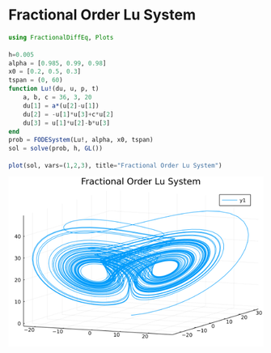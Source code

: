 # Fractional Order Lu System

```julia
using FractionalDiffEq, Plots

h=0.005
alpha = [0.985, 0.99, 0.98]
x0 = [0.2, 0.5, 0.3]
tspan = (0, 60)
function Lu!(du, u, p, t)
    a, b, c = 36, 3, 20
    du[1] = a*(u[2]-u[1])
    du[2] = -u[1]*u[3]+c*u[2]
    du[3] = u[1]*u[2]-b*u[3]
end
prob = FODESystem(Lu!, alpha, x0, tspan)
sol = solve(prob, h, GL())

plot(sol, vars=(1,2,3), title="Fractional Order Lu System")
```

![Lu](./assets/Lu.png)
